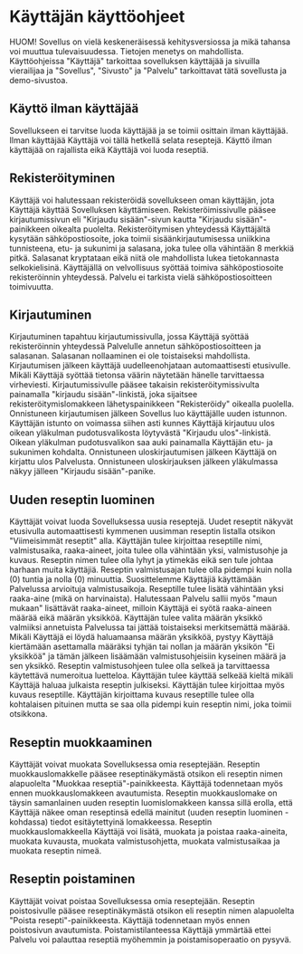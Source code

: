 # Käyttäjän käyttöohjeet
HUOM! Sovellus on vielä keskeneräisessä kehitysversiossa ja mikä tahansa voi muuttua tulevaisuudessa. Tietojen menetys on mahdollista.
Käyttöohjeissa "Käyttäjä" tarkoittaa sovelluksen käyttäjää ja sivuilla vierailijaa ja "Sovellus", "Sivusto" ja "Palvelu" tarkoittavat tätä sovellusta ja demo-sivustoa.
## Käyttö ilman käyttäjää
Sovellukseen ei tarvitse luoda käyttäjää ja se toimii osittain ilman käyttäjää. Ilman käyttäjää Käyttäjä voi tällä hetkellä selata reseptejä. Käyttö ilman käyttäjää on rajallista eikä Käyttäjä voi luoda reseptiä.
## Rekisteröityminen
Käyttäjä voi halutessaan rekisteröidä sovellukseen oman käyttäjän, jota Käyttäjä käyttää Sovelluksen käyttämiseen. Rekisteröimissivulle pääsee kirjautumissivun eli "Kirjaudu sisään"-sivun kautta "Kirjaudu sisään"-painikkeen oikealta puolelta. Rekisteröitymisen yhteydessä Käyttäjältä kysytään sähköpostiosoite, joka toimii sisäänkirjautumisessa uniikkina tunnisteena, etu- ja sukunimi ja salasana, joka tulee olla vähintään 8 merkkiä pitkä. Salasanat kryptataan eikä niitä ole mahdollista lukea tietokannasta selkokielisinä. Käyttäjällä on velvollisuus syöttää toimiva sähköpostiosoite rekisteröinnin yhteydessä. Palvelu ei tarkista vielä sähköpostiosoitteen toimivuutta.
## Kirjautuminen
Kirjautuminen tapahtuu kirjautumissivulla, jossa Käyttäjä syöttää rekisteröinnin yhteydessä Palvelulle annetun sähköpostiosoitteen ja salasanan. Salasanan nollaaminen ei ole toistaiseksi mahdollista. Kirjautumisen jälkeen käyttäjä uudelleenohjataan automaattisesti etusivulle. Mikäli Käyttäjä syöttää tietonsa väärin näytetään hänelle tarvittaessa virheviesti. Kirjautumissivulle pääsee takaisin rekisteröitymissivulta painamalla "kirjaudu sisään"-linkistä, joka sijaitsee rekisteröitymislomakkeen lähetyspainikkeen "Rekisteröidy" oikealla puolella. Onnistuneen kirjautumisen jälkeen Sovellus luo käyttäjälle uuden istunnon. Käyttäjän istunto on voimassa siihen asti kunnes Käyttäjä kirjautuu ulos oikean yläkulman pudotusvalikosta löytyvästä "Kirjaudu ulos"-linkistä. Oikean yläkulman pudotusvalikon saa auki painamalla Käyttäjän etu- ja sukunimen kohdalta. Onnistuneen uloskirjautumisen jälkeen Käyttäjä on kirjattu ulos Palvelusta. Onnistuneen uloskirjauksen jälkeen yläkulmassa näkyy jälleen "Kirjaudu sisään"-panike.
## Uuden reseptin luominen
Käyttäjät voivat luoda Sovelluksessa uusia reseptejä. Uudet reseptit näkyvät etusivulla automaattisesti kymmenen uusimman reseptin listalla otsikon "Viimeisimmät reseptit" alla. Käyttäjän tulee kirjoittaa reseptille nimi, valmistusaika, raaka-aineet, joita tulee olla vähintään yksi, valmistusohje ja kuvaus. Reseptin nimen tulee olla lyhyt ja ytimekäs eikä sen tule johtaa harhaan muita käyttäjiä. Reseptin valmistusajan tulee olla pidempi kuin nolla (0) tuntia ja nolla (0) minuuttia. Suosittelemme Käyttäjiä käyttämään Palvelussa arvioituja valmistusaikoja. Reseptille tulee lisätä vähintään yksi raaka-aine (mikä on harvinaista). Halutessaan Palvelu sallii myös "maun mukaan" lisättävät raaka-aineet, milloin Käyttäjä ei syötä raaka-aineen määrää eikä määrän yksikköä. Käyttäjän tulee valita määrän yksikkö valmiiksi annetuista Palvelussa tai jättää toistaiseksi merkitsemättä määrää. Mikäli Käyttäjä ei löydä haluamaansa määrän yksikköä, pystyy Käyttäjä kiertämään asettamalla määräksi tyhjän tai nollan ja määrän yksikön "Ei yksikköä" ja tämän jälkeen lisäämään valmistusohjeisiin kyseinen määrä ja sen yksikkö. Reseptin valmistusohjeen tulee olla selkeä ja tarvittaessa käytettävä numeroitua luetteloa. Käyttäjän tulee käyttää selkeää kieltä mikäli Käyttäjä haluaa julkaista reseptin julkiseksi. Käyttäjän tulee kirjoittaa myös kuvaus reseptille. Käyttäjän kirjoittama kuvaus reseptille tulee olla kohtalaisen pituinen mutta se saa olla pidempi kuin reseptin nimi, joka toimii otsikkona.
## Reseptin muokkaaminen
Käyttäjät voivat muokata Sovelluksessa omia reseptejään. Reseptin muokkauslomakkelle pääsee reseptinäkymästä otsikon eli reseptin nimen alapuolelta "Muokkaa reseptiä"-painikkeesta. Käyttäjä todennetaan myös ennen muokkauslomakkeen avautumista. Reseptin muokkauslomake on täysin samanlainen uuden reseptin luomislomakkeen kanssa sillä erolla, että Käyttäjä näkee oman reseptinsä edellä mainitut (uuden reseptin luominen -kohdassa) tiedot esitäytettyinä lomakkeessa. Reseptin muokkauslomakkeella Käyttäjä voi lisätä, muokata ja poistaa raaka-aineita, muokata kuvausta, muokata valmistusohjetta, muokata valmistusaikaa ja muokata reseptin nimeä.
## Reseptin poistaminen
Käyttäjät voivat poistaa Sovelluksessa omia reseptejään. Reseptin poistosivulle pääsee reseptinäkymästä otsikon eli reseptin nimen alapuolelta "Poista resepti"-painikkeesta. Käyttäjä todennetaan myös ennen poistosivun avautumista. Poistamistilanteessa Käyttäjä ymmärtää ettei Palvelu voi palauttaa reseptiä myöhemmin ja poistamisoperaatio on pysyvä.
